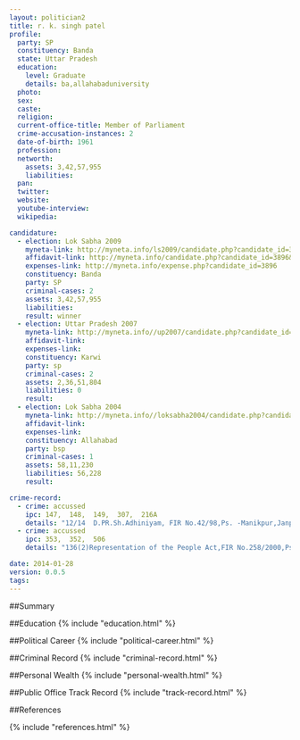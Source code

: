 ```yaml
---
layout: politician2
title: r. k. singh patel
profile: 
  party: SP
  constituency: Banda
  state: Uttar Pradesh
  education: 
    level: Graduate
    details: ba,allahabaduniversity
  photo: 
  sex: 
  caste: 
  religion: 
  current-office-title: Member of Parliament
  crime-accusation-instances: 2
  date-of-birth: 1961
  profession: 
  networth: 
    assets: 3,42,57,955
    liabilities: 
  pan: 
  twitter: 
  website: 
  youtube-interview: 
  wikipedia: 

candidature: 
  - election: Lok Sabha 2009
    myneta-link: http://myneta.info/ls2009/candidate.php?candidate_id=3896
    affidavit-link: http://myneta.info/candidate.php?candidate_id=3896&scan=original
    expenses-link: http://myneta.info/expense.php?candidate_id=3896
    constituency: Banda 
    party: SP
    criminal-cases: 2
    assets: 3,42,57,955
    liabilities: 
    result: winner 
  - election: Uttar Pradesh 2007
    myneta-link: http://myneta.info//up2007/candidate.php?candidate_id=592
    affidavit-link: 
    expenses-link: 
    constituency: Karwi 
    party: sp
    criminal-cases: 2
    assets: 2,36,51,804
    liabilities: 0
    result:  
  - election: Lok Sabha 2004
    myneta-link: http://myneta.info//loksabha2004/candidate.php?candidate_id=3935
    affidavit-link: 
    expenses-link: 
    constituency: Allahabad 
    party: bsp
    criminal-cases: 1
    assets: 58,11,230
    liabilities: 56,228
    result:  

crime-record: 
  - crime: accussed
    ipc: 147,  148,  149,  307,  216A
    details: "12/14  D.PR.Sh.Adhiniyam, FIR No.42/98,Ps. -Manikpur,Janpad-Chitrakut,State-Uttar Pradesh,Date-10.01.2000" 
  - crime: accussed
    ipc: 353,  352,  506
    details: "136(2)Representation of the People Act,FIR No.258/2000,Ps.-Karwi,Janpad-Chitrakoot,Date-21.03.2001,Case No.522/IX-2001, ( Aquated Case -147, 427, 506	 FIR No.978/05,Thana-Karwi,Janpad-Chitrakoot,Case No.522/IX-96,Date-03.06.2002)" 

date: 2014-01-28
version: 0.0.5
tags: 
---
```

##Summary


##Education
{% include "education.html" %}


##Political Career
{% include "political-career.html" %}


##Criminal Record
{% include "criminal-record.html" %}


##Personal Wealth
{% include "personal-wealth.html" %}


##Public Office Track Record
{% include "track-record.html" %}


##References


{% include "references.html" %}